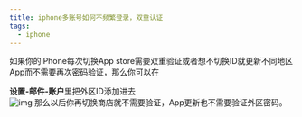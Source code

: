 ```yaml
---
title: iphone多账号如何不频繁登录，双重认证
tags:
  - iphone
---
```

如果你的iPhone每次切换App store需要双重验证或者想不切换ID就更新不同地区App而不需要再次密码验证，那么你可以在  

**设置-邮件-账户**里把外区ID添加进去    
![img](https://cn.mcecy.com/image/20230321/d1d6b755de2b12deaed1b408c7347cb3.jpeg)
那么以后你再切换商店就不需要验证，App更新也不需要验证外区密码。